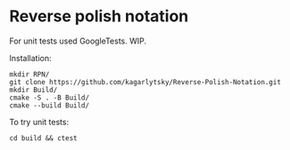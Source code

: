 # Reverse polish notation
For unit tests used GoogleTests. WIP.

Installation:
```
mkdir RPN/
git clone https://github.com/kagarlytsky/Reverse-Polish-Notation.git
mkdir Build/
cmake -S . -B Build/
cmake --build Build/
```
To try unit tests:
```
cd build && ctest
```

